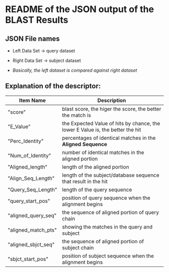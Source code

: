# README of the JSON output of the BLAST Results

## JSON File names

* Left Data Set -> query dataset

* Right Data Set -> subject dataset

* _Basically, the left dataset is compared against right dataset_

## Explanation of the descriptor:

| Item Name | Description |
| ----- | ------ |
| "score" | blast score, the higer the score, the better the match is |
| "E_Value" |  the Expected Value of hits by chance, the lower E Value is, the better the hit |
| "Perc_Identity" | percentages of identical matches in the __Aligned Sequence__ |
| "Num_of_Identity" | number of identical matches in the aligned portion |
| "Aligned_length" | length of the aligned portion |
| "Align_Seq_Length" | length of the subject/database sequence that result in the hit |
| "Query_Seq_Length" | length of the query sequence |
| "query_start_pos" | position of query sequence when the alignment begins |
| "aligned_query_seq" | the sequence of aligned portion of query chain |
| "aligned_match_pts" | showing the matches in the query and subject |
| "aligned_sbjct_seq" | the sequence of aligned portion of subject chain |
| "sbjct_start_pos" | position of subject sequence when the alignment begins |